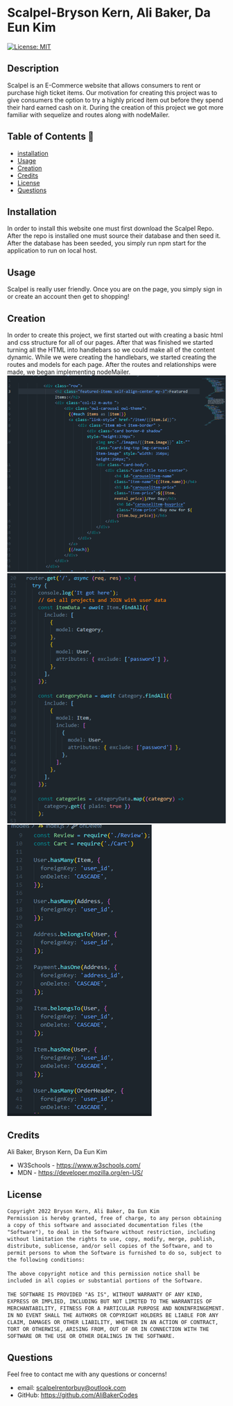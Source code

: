 
  # Scalpel-Bryson Kern, Ali Baker, Da Eun Kim
[![License: MIT](https://img.shields.io/badge/License-MIT-yellow.svg)](https://opensource.org/licenses/MIT)
## Description 
Scalpel is an E-Commerce website that allows consumers to rent or purchase high ticket items. Our motivation for creating this project was to give consumers the option to try a highly priced item out before they spend their hard earned cash on it. During the creation of this project we got more familiar with sequelize and routes along with nodeMailer.


## Table of Contents 🧙

- [installation](#installation)
- [Usage](#usage)
- [Creation](#Creation)
- [Credits](#credits)
- [License](#license)
- [Questions](#Questions)

## Installation
In order to install this website one must first download the Scalpel Repo. After the repo is installed one must source their database and then seed it. After the database has been seeded, you simply run npm start for the application to run on local host.

## Usage

Scalpel is really user friendly. Once you are on the page, you simply sign in or create an account then get to shopping!

## Creation
In order to create this project, we first started out with creating a basic html and css structure for all of our pages. After that was finished we started turning all the HTML into handlebars so we could make all of the content dynamic. While we were creating the handlebars, we started creating the routes and models for each page. After the routes and relationships were made, we began implementing nodeMailer.
 ![Handlebars](/public/images/handelbars.png)
 ![Routes](/public/images/routes.png)
 ![Models](/public/images/model.png)


## Credits

Ali Baker, Bryson Kern, Da Eun Kim
 - W3Schools - https://www.w3schools.com/
 - MDN - https://developer.mozilla.org/en-US/

## License
    Copyright 2022 Bryson Kern, Ali Baker, Da Eun Kim
    Permission is hereby granted, free of charge, to any person obtaining a copy of this software and associated documentation files (the "Software"), to deal in the Software without restriction, including without limitation the rights to use, copy, modify, merge, publish, distribute, sublicense, and/or sell copies of the Software, and to permit persons to whom the Software is furnished to do so, subject to the following conditions:
    
    The above copyright notice and this permission notice shall be included in all copies or substantial portions of the Software.
    
    THE SOFTWARE IS PROVIDED "AS IS", WITHOUT WARRANTY OF ANY KIND, EXPRESS OR IMPLIED, INCLUDING BUT NOT LIMITED TO THE WARRANTIES OF MERCHANTABILITY, FITNESS FOR A PARTICULAR PURPOSE AND NONINFRINGEMENT. IN NO EVENT SHALL THE AUTHORS OR COPYRIGHT HOLDERS BE LIABLE FOR ANY CLAIM, DAMAGES OR OTHER LIABILITY, WHETHER IN AN ACTION OF CONTRACT, TORT OR OTHERWISE, ARISING FROM, OUT OF OR IN CONNECTION WITH THE SOFTWARE OR THE USE OR OTHER DEALINGS IN THE SOFTWARE.

## Questions
Feel free to contact me with any questions or concerns!
 - email: scalpelrentorbuy@outlook.com
 - GitHub: https://github.com/AliBakerCodes
